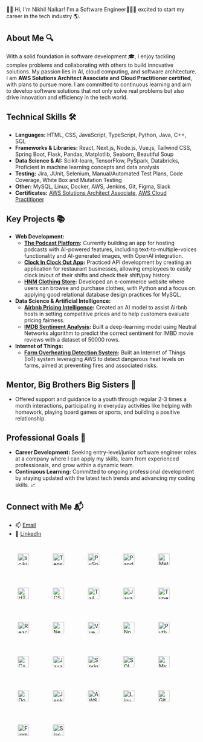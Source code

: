 👋🏾 Hi, I'm Nikhil Naikar! I'm a Software Engineer🧑🏾‍💻 excited to start my career in the tech industry 🌎.

## About Me 🔍
With a solid foundation in software development 🎓, I enjoy tackling complex problems and collaborating with others to build innovative solutions. My passion lies in AI, cloud computing, and software architecture. I am **AWS Solutions Architect Associate and Cloud Practitioner certified**, with plans to pursue more. I am committed to continuous learning and aim to develop software solutions that not only solve real problems but also drive innovation and efficiency in the tech world.

## Technical Skills 🛠️
- **Languages:** HTML, CSS, JavaScript, TypeScript, Python, Java, C++, SQL
- **Frameworks & Libraries:** React, Next.js, Node.js, Vue.js, Tailwind CSS, Spring Boot, Flask, Pandas, Matplotlib, Seaborn, Beautiful Soup
- **Data Science & AI:** Scikit-learn, TensorFlow, PySpark, Databricks, Proficient in machine learning concepts and data analysis
- **Testing:** Jira, JUnit, Selenium, Manual/Automated Test Plans, Code Coverage, White Box and Mutation Testing
- **Other:** MySQL, Linux, Docker, AWS, Jenkins, Git, Figma, Slack
- **Certificates:** [AWS Solutions Architect Associate](https://www.credly.com/badges/f4d107ed-827d-4b00-93ad-9b95eb4ecb56/linked_in_profile), [AWS Cloud Practitioner](https://www.credly.com/badges/8d7d5c65-b278-4243-98ae-da259f8d929a/linked_in_profile)

## Key Projects 📚
- **Web Development:**
  * **[The Podcast Platform](https://github.com/Nikhil-Naikar/The-Podcast-Platform):** Currently building an app for hosting podcasts with AI-powered features, including text-to-multiple-voices functionality and AI-generated images, with OpenAI integration.
  * **[Clock In Clock Out App](https://github.com/Nikhil-Naikar/Clock-In-Clock-Out):** Practiced API development by creating an application for restaurant businesses, allowing employees to easily clock in/out of their shifts and check their shift/pay history.
  * **[HNM Clothing Store](https://github.com/Nikhil-Naikar/HNM-Clothing-Store):** Developed an e-commerce website where users can browse and purchase clothes, with Python and a focus on applying good relational database design practices for MySQL.
- **Data Science & Artificial Intelligence:**
  * **[Airbnb Pricing Intelligence](https://github.com/Nikhil-Naikar/Airbnb-Pricing-Intelligence):** Created an AI model to assist Airbnb hosts in setting competitive prices and to help customers evaluate pricing fairness.
  * **[IMDB Sentiment Analysis](https://github.com/Nikhil-Naikar/IMDB-Sentiment-Analysis):** Built a deep-learning model using Neutral Networks algorithm to predict the correct sentiment for IMBD movie reviews with a dataset of 50000 rows.
- **Internet of Things:**
  * **[Farm Overheating Detection System](https://engineeringdesignfair.ucalgary.ca/electrical/farm-overheating-detection-system-fods/):** Built an Internet of Things (IoT) system leveraging AWS to detect dangerous heat levels on farms, aimed at preventing fires and associated risks.
  
## Mentor, Big Brothers Big Sisters 🌟
- Offered support and guidance to a youth through regular 2-3 times a month interactions, participating in everyday activities like helping with homework, playing board games or sports, and building a positive relationship.

## Professional Goals 🚀
- **Career Development:** Seeking entry-level/junior software engineer roles at a company where I can apply my skills, learn from experienced professionals, and grow within a dynamic team.
- **Continuous Learning:** Committed to ongoing professional development by staying updated with the latest tech trends and advancing my coding skills. 📈

## Connect with Me 📬
- 📫 [Email](nikhil.naikar123@gmail.com)
- 🔗 [LinkedIn](https://www.linkedin.com/in/nikhil-naikar-a22313181/)

<img align="left" alt="scikit-learn" width="30px" style="padding:30px;" src="https://cdn.jsdelivr.net/gh/devicons/devicon@latest/icons/scikitlearn/scikitlearn-original.svg" />
<img align="left" alt="TensorFlow" width="30px" style="padding:30px;" src="https://cdn.jsdelivr.net/gh/devicons/devicon@latest/icons/tensorflow/tensorflow-original.svg" />
<img align="left" alt="PySpark" width="30px" style="padding:30px;" src="https://cdn.jsdelivr.net/gh/devicons/devicon@latest/icons/apachespark/apachespark-original-wordmark.svg" />
<img align="left" alt="Pandas" width="30px" style="padding:30px;" src="https://cdn.jsdelivr.net/gh/devicons/devicon@latest/icons/pandas/pandas-original.svg" />
<img align="left" alt="Matplotlib" width="30px" style="padding:30px;" src="https://cdn.jsdelivr.net/gh/devicons/devicon@latest/icons/matplotlib/matplotlib-original.svg" />
<img align="left" alt="HTML" width="30px" style="padding:30px;" src="https://cdn.jsdelivr.net/gh/devicons/devicon@latest/icons/html5/html5-original.svg" />
<img align="left" alt="CSS" width="30px" style="padding:30px;" src="https://cdn.jsdelivr.net/gh/devicons/devicon@latest/icons/css3/css3-original.svg" />
<img align="left" alt="Tailwind CSS" width="30px" style="padding:30px;" src="https://cdn.jsdelivr.net/gh/devicons/devicon@latest/icons/tailwindcss/tailwindcss-original.svg" />
<img align="left" alt="JavaScript" width="30px" style="padding:30px;" src="https://cdn.jsdelivr.net/gh/devicons/devicon/icons/javascript/javascript-plain.svg" />
<img align="left" alt="TypeScript" width="30px" style="padding:30px;" src="https://cdn.jsdelivr.net/gh/devicons/devicon@latest/icons/typescript/typescript-original.svg" />
<img align="left" alt="React" width="30px" style="padding:30px;" src="https://cdn.jsdelivr.net/gh/devicons/devicon@latest/icons/react/react-original.svg" />
<img align="left" alt="Next.js" width="30px" style="padding:30px;" src="https://cdn.jsdelivr.net/gh/devicons/devicon@latest/icons/nextjs/nextjs-original.svg" />
<img align="left" alt="Vue" width="30px" style="padding:30px;" src="https://cdn.jsdelivr.net/gh/devicons/devicon@latest/icons/vuejs/vuejs-original.svg" />
<img align="left" alt="Node.js" width="30px" style="padding:30px;" src="https://cdn.jsdelivr.net/gh/devicons/devicon@latest/icons/nodejs/nodejs-original-wordmark.svg" />
<img align="left" alt="Python" width="30px" style="padding:30px;" src="https://cdn.jsdelivr.net/gh/devicons/devicon/icons/python/python-plain.svg" />
<img align="left" alt="C++" width="30px" style="padding:30px;" src="https://cdn.jsdelivr.net/gh/devicons/devicon@latest/icons/cplusplus/cplusplus-original.svg" />
<img align="left" alt="Java" width="30px" style="padding:30px;" src="https://cdn.jsdelivr.net/gh/devicons/devicon/icons/java/java-original.svg"/>
<img align="left" alt="Spring Boot" width="30px" style="padding:30px;" src="https://cdn.jsdelivr.net/gh/devicons/devicon/icons/spring/spring-original.svg" />
<img align="left" alt="SQL" width="30px" style="padding:30px;" src="https://cdn.jsdelivr.net/gh/devicons/devicon@latest/icons/azuresqldatabase/azuresqldatabase-original.svg" />
<img align="left" alt="MySQL" width="30px" style="padding:30px;" src="https://cdn.jsdelivr.net/gh/devicons/devicon@latest/icons/mysql/mysql-original.svg">
<img align="left" alt="Docker" width="30px" style="padding:30px;" src="https://cdn.jsdelivr.net/gh/devicons/devicon@latest/icons/docker/docker-original.svg" />
<img align="left" alt="Jenkins" width="30px" style="padding:30px;" src="https://cdn.jsdelivr.net/gh/devicons/devicon@latest/icons/jenkins/jenkins-original.svg" />
<img align="left" alt="AWS" width="30px" style="padding:30px;" src="https://cdn.jsdelivr.net/gh/devicons/devicon@latest/icons/amazonwebservices/amazonwebservices-original-wordmark.svg" />
<img align="left" alt="Linux" width="30px" style="padding:30px;" src="https://cdn.jsdelivr.net/gh/devicons/devicon/icons/linux/linux-original.svg" />
<img align="left" alt="Git" width="30px" style="padding:30px;" src="https://cdn.jsdelivr.net/gh/devicons/devicon/icons/git/git-original.svg" />
<img align="left" alt="Figma" width="30px" style="padding:30px;" src="https://cdn.jsdelivr.net/gh/devicons/devicon@latest/icons/figma/figma-original.svg" />
<img align="left" alt="Slack" width="30px" style="padding:30px;" src="https://cdn.jsdelivr.net/gh/devicons/devicon@latest/icons/slack/slack-original.svg" />


